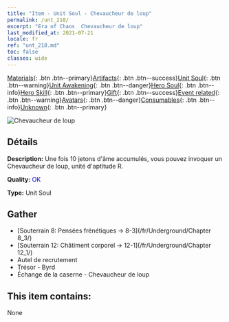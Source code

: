 ```yaml
---
title: "Item - Unit Soul - Chevaucheur de loup"
permalink: /unt_218/
excerpt: "Era of Chaos  Chevaucheur de loup"
last_modified_at: 2021-07-21
locale: fr
ref: "unt_218.md"
toc: false
classes: wide
---
```

 [Materials](/ItemsFR/){: .btn .btn--primary}[Artifacts](/ItemsFR/Artifacts/){: .btn .btn--success}[Unit Soul](/ItemsFR/UnitSoul/){: .btn .btn--warning}[Unit Awakening](/ItemsFR/UnitAwakening/){: .btn .btn--danger}[Hero Soul](/ItemsFR/HeroSoul/){: .btn .btn--info}[Hero Skill](/ItemsFR/HeroSkill/){: .btn .btn--primary}[Gift](/ItemsFR/Gift/){: .btn .btn--success}[Event related](/ItemsFR/Events/){: .btn .btn--warning}[Avatars](/ItemsFR/Avatars/){: .btn .btn--danger}[Consumables](/ItemsFR/Consumables/){: .btn .btn--info}[Unknown](/ItemsFR/Unknown/){: .btn .btn--primary}

 ![Chevaucheur de loup](/images/u/ti_langqibing.jpg)

## Détails
 **Description:** Une fois 10 jetons d'âme accumulés, vous pouvez invoquer un Chevaucheur de loup, unité d'aptitude R.

 **Quality:** <span style="color: #0000CD">OK</span>

 **Type:** Unit Soul

## Gather

*    [Souterrain 8: Pensées frénétiques -> 8-3](/fr/Underground/Chapter 8_3/) 
*    [Souterrain 12: Châtiment corporel -> 12-1](/fr/Underground/Chapter 12_1/) 
*    Autel de recrutement 
*    Trésor - Byrd 
*    Échange de la caserne - Chevaucheur de loup 

## This item contains:

  None

